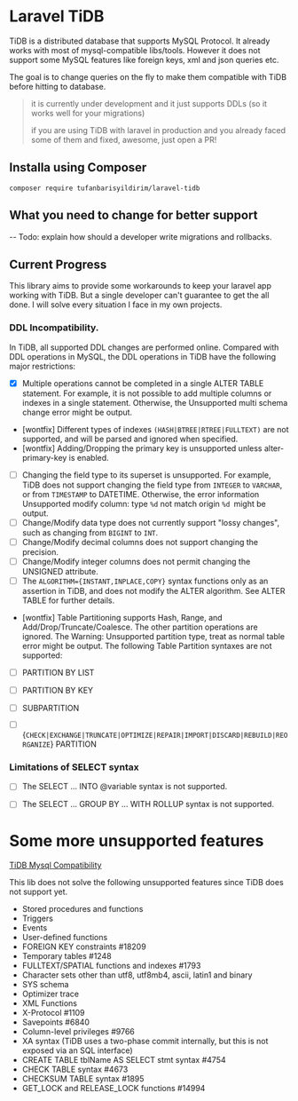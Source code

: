 # Laravel TiDB

TiDB is a distributed database that supports MySQL Protocol. It already works with most of mysql-compatible libs/tools. 
However it does not support some MySQL features like foreign keys, xml and json queries etc. 

The goal is to change queries on the fly to make them compatible with TiDB before hitting to database.

> it is currently under development and it just supports DDLs (so it works well for your migrations) 
> 
> if you are using TiDB with laravel in production and you already faced some of them and fixed, awesome, just open a PR!

## Installa using Composer
```
composer require tufanbarisyildirim/laravel-tidb
```

## What you need to change for better support
-- Todo: explain how should a developer write migrations and rollbacks.

## Current Progress
This library aims to provide some workarounds to keep your laravel app working with TiDB. But a single developer can't guarantee to get the all done. 
I will solve every situation I face in my own projects.

### DDL Incompatibility.
In TiDB, all supported DDL changes are performed online. Compared with DDL operations in MySQL, the DDL operations in TiDB have the following major restrictions:

- [x] Multiple operations cannot be completed in a single ALTER TABLE statement. For example, it is not possible to add multiple columns or indexes in a single statement. Otherwise, the Unsupported multi schema change error might be output.
- [wontfix] Different types of indexes `(HASH|BTREE|RTREE|FULLTEXT)` are not supported, and will be parsed and ignored when specified.
- [wontfix] Adding/Dropping the primary key is unsupported unless alter-primary-key is enabled.
- [ ] Changing the field type to its superset is unsupported. For example, TiDB does not support changing the field type from `INTEGER` to `VARCHAR`, or from `TIMESTAMP` to DATETIME. Otherwise, the error information Unsupported modify column: type `%d` not match origin `%d `might be output.
- [ ] Change/Modify data type does not currently support "lossy changes", such as changing from `BIGINT` to `INT`.
- [ ] Change/Modify decimal columns does not support changing the precision.
- [ ] Change/Modify integer columns does not permit changing the UNSIGNED attribute.
- [ ] The `ALGORITHM={INSTANT,INPLACE,COPY}` syntax functions only as an assertion in TiDB, and does not modify the ALTER algorithm. See ALTER TABLE for further details.
- [wontfix] Table Partitioning supports Hash, Range, and Add/Drop/Truncate/Coalesce. The other partition operations are ignored. The Warning: Unsupported partition type, treat as normal table error might be output. The following Table Partition syntaxes are not supported:
- [ ] PARTITION BY LIST
- [ ] PARTITION BY KEY
- [ ] SUBPARTITION
- [ ] {`CHECK|EXCHANGE|TRUNCATE|OPTIMIZE|REPAIR|IMPORT|DISCARD|REBUILD|REORGANIZE`} PARTITION



### Limitations of SELECT syntax
- [ ] The SELECT ... INTO @variable syntax is not supported.
- [ ] The SELECT ... GROUP BY ... WITH ROLLUP syntax is not supported.




# Some more unsupported features

[TiDB Mysql Compatibility](https://docs.pingcap.com/tidb/v3.0/mysql-compatibility)

This lib does not solve the following unsupported features since TiDB does not support yet. 

- Stored procedures and functions
- Triggers
- Events
- User-defined functions
- FOREIGN KEY constraints #18209
- Temporary tables #1248
- FULLTEXT/SPATIAL functions and indexes #1793
- Character sets other than utf8, utf8mb4, ascii, latin1 and binary
- SYS schema
- Optimizer trace
- XML Functions
- X-Protocol #1109
- Savepoints #6840
- Column-level privileges #9766
- XA syntax (TiDB uses a two-phase commit internally, but this is not exposed via an SQL interface)
- CREATE TABLE tblName AS SELECT stmt syntax #4754
- CHECK TABLE syntax #4673
- CHECKSUM TABLE syntax #1895
- GET_LOCK and RELEASE_LOCK functions #14994